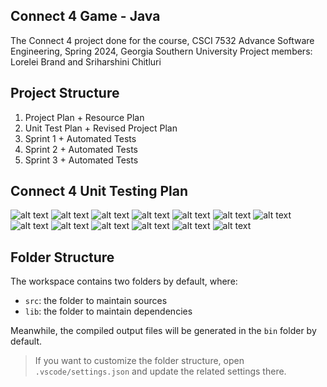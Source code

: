 ## Connect 4 Game - Java

The Connect 4 project done for the course, CSCI 7532 Advance Software Engineering, Spring 2024, Georgia Southern University
Project members: Lorelei Brand and Sriharshini Chitluri

## Project Structure

1. Project Plan + Resource Plan
2. Unit Test Plan + Revised Project Plan
3. Sprint 1 + Automated Tests
4. Sprint 2 + Automated Tests
5. Sprint 3 + Automated Tests

## Connect 4 Unit Testing Plan

![alt text](<imgs/C4 unit testing plan pg 1.JPG>)
![alt text](<imgs/C4 unit testing plan pg 2.JPG>)
![alt text](<imgs/C4 unit testing plan pg 3.JPG>)
![alt text](<imgs/C4 unit testing plan pg 4.JPG>)
![alt text](<imgs/C4 unit testing plan pg 5.JPG>)
![alt text](<imgs/C4 unit testing plan pg 6.JPG>)
![alt text](<imgs/C4 unit testing plan pg 7.JPG>)
![alt text](<imgs/C4 unit testing plan pg 8.JPG>)
![alt text](<imgs/C4 unit testing plan pg 9.JPG>)
![alt text](<imgs/C4 unit testing plan pg 10.JPG>)
![alt text](<imgs/C4 unit testing plan pg 11.JPG>)
![alt text](<imgs/C4 unit testing plan pg 12.JPG>)
![alt text](<imgs/C4 unit testing plan pg 13.JPG>)


## Folder Structure

The workspace contains two folders by default, where:

- `src`: the folder to maintain sources
- `lib`: the folder to maintain dependencies

Meanwhile, the compiled output files will be generated in the `bin` folder by default.

> If you want to customize the folder structure, open `.vscode/settings.json` and update the related settings there.
